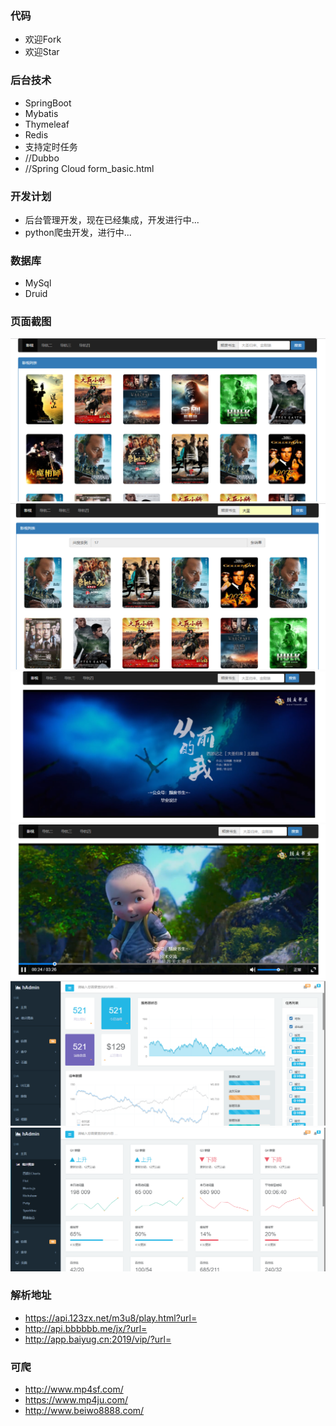 ### 代码
- 欢迎Fork
- 欢迎Star

### 后台技术
- SpringBoot
- Mybatis
- Thymeleaf
- Redis
- 支持定时任务
- //Dubbo
- //Spring Cloud
form_basic.html

### 开发计划
- 后台管理开发，现在已经集成，开发进行中...
- python爬虫开发，进行中...

### 数据库
- MySql
- Druid

### 页面截图

![readme1](src/main/resources/doc/resource/readme1.png)
![readme2](src/main/resources/doc/resource/readme2.png)
![readme3](src/main/resources/doc/resource/readme3.png)
![readme4](src/main/resources/doc/resource/readme4.png)
![readme5](src/main/resources/doc/resource/readme5.png)
![readme6](src/main/resources/doc/resource/readme6.png)


### 解析地址
- https://api.123zx.net/m3u8/play.html?url=
- http://api.bbbbbb.me/jx/?url=
- http://app.baiyug.cn:2019/vip/?url=

### 可爬
- http://www.mp4sf.com/
- https://www.mp4ju.com/
- http://www.beiwo8888.com/